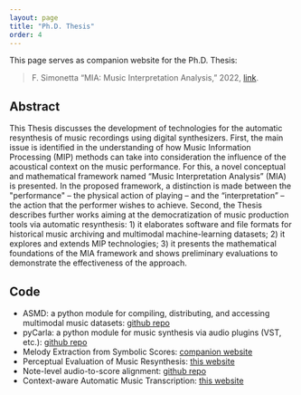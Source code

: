```yaml
---
layout: page
title: "Ph.D. Thesis"
order: 4
---
```


This page serves as companion website for the Ph.D. Thesis:

> F. Simonetta “MIA: Music Interpretation Analysis,” 2022, [link](http://hdl.handle.net/2434/918909 ).

## Abstract

This Thesis discusses the development of technologies for the automatic
resynthesis of music recordings using digital synthesizers. First, the
main issue is identified in the understanding of how Music Information
Processing (MIP) methods can take into consideration the influence of
the acoustical context on the music performance. For this, a novel
conceptual and mathematical framework named “Music Interpretation
Analysis” (MIA) is presented. In the proposed framework, a distinction
is made between the "performance" – the physical action of playing – and
the “interpretation” – the action that the performer wishes to achieve.
Second, the Thesis describes further works aiming at the democratization
of music production tools via automatic resynthesis: 1) it elaborates
software and file formats for historical music archiving and multimodal
machine-learning datasets; 2) it explores and extends MIP technologies;
3) it presents the mathematical foundations of the MIA framework and
shows preliminary evaluations to demonstrate the effectiveness of the
approach.

## Code

* ASMD: a python module for compiling, distributing, and accessing multimodal music datasets: [github repo](https://github.com/LIMUNIMI/ASMD/)
* pyCarla: a python module for music synthesis via audio plugins (VST, etc.): [github repo](https://github.com/00sapo/pycarla)
* Melody Extraction from Symbolic Scores: [companion website](https://limunimi.github.io/Symbolic-Melody-Identification/)
* Perceptual Evaluation of Music Resynthesis: [this website](/MIA/mta/)
* Note-level audio-to-score alignment: [github repo](https://github.com/LIMUNIMI/MMSP2021-Audio2ScoreAlignment)
* Context-aware Automatic Music Transcription: [this website](/MIA/eusipco/)
